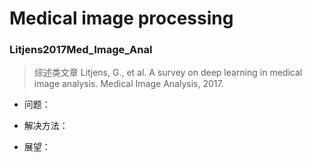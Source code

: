 # Medical image processing

### Litjens2017Med_Image_Anal

>  综述类文章
>  Litjens, G., et al. A survey on deep learning in medical image analysis. Medical Image Analysis, 2017.

- 问题：



- 解决方法：



- 展望：